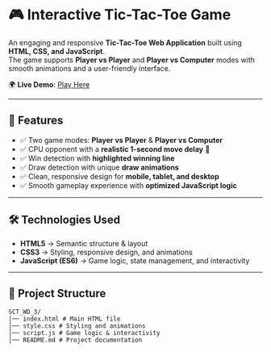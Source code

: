 # 🎮 Interactive Tic-Tac-Toe Game  

An engaging and responsive **Tic-Tac-Toe Web Application** built using **HTML, CSS, and JavaScript**.  
The game supports **Player vs Player** and **Player vs Computer** modes with smooth animations and a user-friendly interface.  

🌍 **Live Demo**: [Play Here](https://kushwith03.github.io/SCT_WD_3/)  

---

## 📌 Features  

- ✅ Two game modes: **Player vs Player** & **Player vs Computer**  
- ✅ CPU opponent with a **realistic 1-second move delay** 🤖  
- ✅ Win detection with **highlighted winning line**  
- ✅ Draw detection with unique **draw animations**  
- ✅ Clean, responsive design for **mobile, tablet, and desktop**  
- ✅ Smooth gameplay experience with **optimized JavaScript logic**  

---

## 🛠️ Technologies Used  

- **HTML5** → Semantic structure & layout  
- **CSS3** → Styling, responsive design, and animations  
- **JavaScript (ES6)** → Game logic, state management, and interactivity  

---

## 📂 Project Structure  
```
SCT_WD_3/
│── index.html # Main HTML file
│── style.css # Styling and animations
│── script.js # Game logic & interactivity
│── README.md # Project documentation
```

